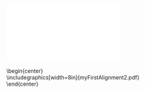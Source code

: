![Alt](/Users/maddys87/codefellows/401/learning-journal/401/week5ProjectWeek/401-midtermFlowChart.pdf)



\begin{center} <br>
\includegraphics[width=8in]{myFirstAlignment2.pdf} <br>
\end{center}
